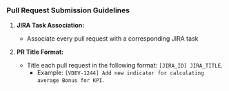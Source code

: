 ### Pull Request Submission Guidelines

1. **JIRA Task Association:**
   - Associate every pull request with a corresponding JIRA task

2. **PR Title Format:**
   - Title each pull request in the following format: `[JIRA_ID] JIRA_TITLE`.
     - Example: `[VDEV-1244] Add new indicator for calculating average Bonus for KPI`.
